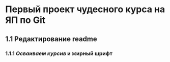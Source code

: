 # Первый проект чудесного курса на ЯП по Git

## 1.1 Редактирование readme

### 1.1.1 *Осваиваем курсив* и **жирный шрифт**